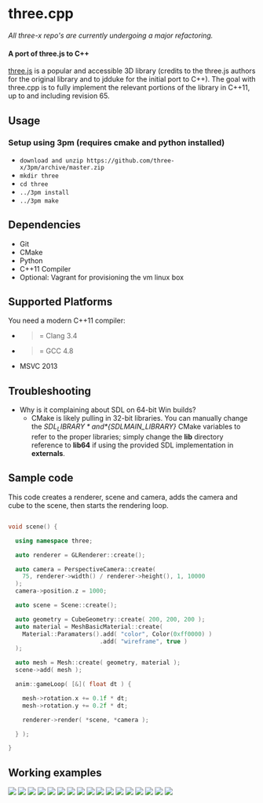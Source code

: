 three.cpp
=========

*All three-x repo's are currently undergoing a major refactoring.*

#### A port of three.js to C++ #####

[three.js](http://mrdoob.github.com/three.js/) is a popular and accessible 3D library (credits to the three.js authors for the original library and to jdduke for the initial port to C++). The goal with three.cpp is to fully implement the relevant portions of the library in C++11, up to and including revision 65.

## Usage ##

### Setup using 3pm (requires cmake and python installed) ###
* `download and unzip https://github.com/three-x/3pm/archive/master.zip`
* `mkdir three`
* `cd three`
* `../3pm install`
* `../3pm make`

## Dependencies ##
* Git
* CMake
* Python
* C++11 Compiler
* Optional: Vagrant for provisioning the vm linux box

## Supported Platforms ##

You need a modern C++11 compiler:
* >= Clang 3.4
* >= GCC 4.8
* MSVC 2013

## Troubleshooting ##

* Why is it complaining about SDL on 64-bit Win builds?
    * CMake is likely pulling in 32-bit libraries. You can manually change the *${SDL_LIBRARY}* and *${SDLMAIN_LIBRARY}* CMake variables to refer to the proper libraries; simply change the **lib** directory reference to **lib64** if using the provided SDL implementation in **externals**.


## Sample code ##

This code creates a renderer, scene and camera, adds the camera and cube to the scene, then starts the rendering loop.

```c++

void scene() {

  using namespace three;

  auto renderer = GLRenderer::create();

  auto camera = PerspectiveCamera::create(
    75, renderer->width() / renderer->height(), 1, 10000
  );
  camera->position.z = 1000;

  auto scene = Scene::create();

  auto geometry = CubeGeometry::create( 200, 200, 200 );
  auto material = MeshBasicMaterial::create(
    Material::Paramaters().add( "color", Color(0xff0000) )
                          .add( "wireframe", true )
  );

  auto mesh = Mesh::create( geometry, material );
  scene->add( mesh );

  anim::gameLoop( [&]( float dt ) {

    mesh->rotation.x += 0.1f * dt;
    mesh->rotation.y += 0.2f * dt;

    renderer->render( *scene, *camera );

  } );

}

```

## Working examples ##

<img src="https://raw.github.com/three-x/three-examples/master/data/thumbs/webgl_custom_attributes_particles.png">
<img src="https://raw.github.com/three-x/three-examples/master/data/thumbs/webgl_custom_attributes_particles2.png">
<img src="https://raw.github.com/three-x/three-examples/master/data/thumbs/webgl_custom_attributes_particles3.png">
<img src="https://raw.github.com/three-x/three-examples/master/data/thumbs/webgl_geometry_hierarchy.png">
<img src="https://raw.github.com/three-x/three-examples/master/data/thumbs/webgl_geometry_hierarchy2.png">
<img src="https://raw.github.com/three-x/three-examples/master/data/thumbs/webgl_geometry_minecraft.png">
<img src="https://raw.github.com/three-x/three-examples/master/data/thumbs/webgl_lines_colors.png">
<img src="https://raw.github.com/three-x/three-examples/master/data/thumbs/webgl_lines_cubes.png">
<img src="https://raw.github.com/three-x/three-examples/master/data/thumbs/webgl_lines_sphere.png">
<img src="https://raw.github.com/three-x/three-examples/master/data/thumbs/webgl_particles_billboards.png">
<img src="https://raw.github.com/three-x/three-examples/master/data/thumbs/webgl_particles_billboards_colors.png">
<img src="https://raw.github.com/three-x/three-examples/master/data/thumbs/webgl_particles_random.png">
<img src="https://raw.github.com/three-x/three-examples/master/data/thumbs/webgl_particles_sprites.png">
<img src="https://raw.github.com/three-x/three-examples/master/data/thumbs/webgl_shader.png">
<img src="https://raw.github.com/three-x/three-examples/master/data/thumbs/webgl_shader2.png">
<img src="https://raw.github.com/three-x/three-examples/master/data/thumbs/webgl_shader_lava.png">
<img src="https://raw.github.com/three-x/three-examples/master/data/thumbs/webgl_test_memory.png">

